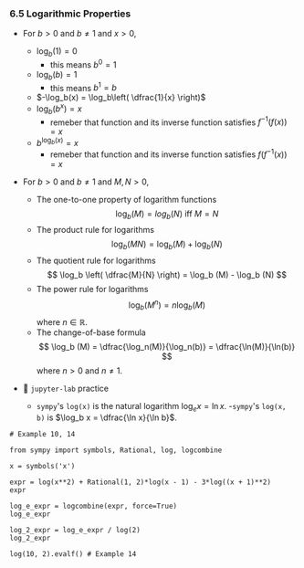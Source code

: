 ### 6.5 Logarithmic Properties

- For $b > 0$ and $b \neq 1$ and $x > 0$, 
    - $\log_b(1) = 0$ 
        - this means $b^{0} = 1$
    - $\log_b(b) = 1$ 
        - this means $b^{1} = b$
    - $-\log_b(x) = \log_b\left(  \dfrac{1}{x} \right)$
    - $\log_b(b^x) = x$ 
        - remeber that function and its inverse function satisfies $f^{-1}(f(x)) = x$
    - $b^{\log_b(x)} = x$ 
        - remeber that function and its inverse function satisfies $f(f^{-1}(x)) = x$
    
- For $b > 0$ and $b \neq 1$ and $M, N > 0$, 
    - The one-to-one property of logarithm functions
$$\log_b (M) = log_b (N) \text{ iff } M = N$$
     - The product rule for logarithms
$$ \log_b (MN) = \log_b (M) + \log_b (N) $$
     - The quotient rule for logarithms
$$ \log_b \left( \dfrac{M}{N} \right) = \log_b (M) - \log_b (N) $$
     - The power rule for logarithms
$$ \log_b (M^n) = n\log_b (M) $$
where $n \in \mathbb{R}$.
    - The change-of-base formula
$$ \log_b (M) = \dfrac{\log_n(M)}{\log_n(b)} = \dfrac{\ln(M)}{\ln(b)} $$
where $n > 0$ and $n \neq 1$.


- 🎯 `jupyter-lab` practice
    - `sympy`'s `log(x)` is the natural logarithm $\log_e x = \ln x$.
    -`sympy`'s `log(x, b)` is $\log_b x = \dfrac{\ln x}{\ln b}$.
    

```
# Example 10, 14

from sympy import symbols, Rational, log, logcombine

x = symbols('x')

expr = log(x**2) + Rational(1, 2)*log(x - 1) - 3*log((x + 1)**2)
expr

log_e_expr = logcombine(expr, force=True)
log_e_expr

log_2_expr = log_e_expr / log(2)
log_2_expr

log(10, 2).evalf() # Example 14
```